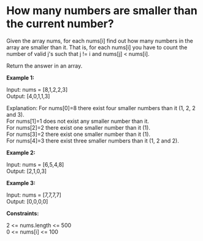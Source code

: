 # How many numbers are smaller than the current number?

Given the array nums, for each nums[i] find out how many numbers in the array are smaller than it. That is, for each nums[i] you have to count the number of valid j's such that j != i and nums[j] < nums[i].

Return the answer in an array.

**Example 1:**

Input: nums = [8,1,2,2,3]<br>
Output: [4,0,1,1,3]<br>

Explanation: 
For nums[0]=8 there exist four smaller numbers than it (1, 2, 2 and 3).<br> 
For nums[1]=1 does not exist any smaller number than it.<br>
For nums[2]=2 there exist one smaller number than it (1).<br>
For nums[3]=2 there exist one smaller number than it (1).<br>
For nums[4]=3 there exist three smaller numbers than it (1, 2 and 2).

**Example 2:**

Input: nums = [6,5,4,8]<br>
Output: [2,1,0,3]

**Example 3:**

Input: nums = [7,7,7,7]<br>
Output: [0,0,0,0]
 
**Constraints:**

2 <= nums.length <= 500<br>
0 <= nums[i] <= 100